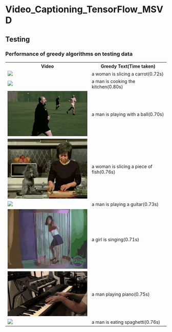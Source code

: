 # Video_Captioning_TensorFlow_MSVD

<h2 id="Testing">Testing</h2>
<h3 id="Performance">Performance of greedy algorithms on testing data</h3>
<table>
 <tr>
  <th>Video</th>
 <th>Greedy Text(Time taken)</th>
 </tr>
<tr>
 <td><img src="Images and gifs/-_hbPLsZvvo_43_55.gif" width="320px"/></td>
 <td>a woman is slicing a carrot(0.72s)</td>
 </tr>
 <tr>
 <td><img src="Images and gifs/0hyZ__3YhZc_289_295.gif" width="320px"/></td>
 <td>a man is cooking the kitchen(0.80s)</td>
 </tr>
 <tr>
 <td><img src="Images and gifs/Ffv7fhL1EDY_177_184.gif" width="320px"/></td>
 <td>a man is playing with a ball(0.70s)</td>
 </tr>
 <tr>
 <td><img src="Images and gifs/0lh_UWF9ZP4_183_190.gif" width="320px"/></td>
 <td>a woman is slicing a piece of fish(0.76s)</td>
 </tr>
 <tr>
 <td><img src="Images and gifs/tn1d5DmdMqY_15_28.gif" width="320px"/></td>
 <td>a man is playing a guitar(0.73s)</td>
 </tr>
 <tr>
 <td><img src="Images and gifs/GWQTAe64m-0_160_166.gif" width="320px"/></td>
 <td>a girl is singing(0.71s)</td>
 </tr>
 <tr>
 <td><img src="Images and gifs/Wv3u2q3oGeU_35_45.gif" width="320px"/></td>
 <td>a man playing piano(0.75s)</td>
 </tr>
 <tr>
 <td><img src="Images and gifs/hJFBXHtxKIc_310_315.gif" width="320px"/></td>
 <td>a man is eating spaghetti(0.76s)</td>
 </tr>
 </table>
